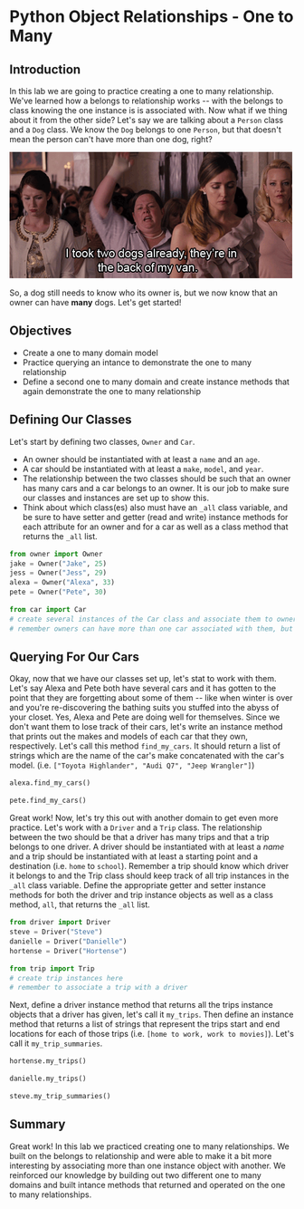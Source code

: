 
# Python Object Relationships - One to Many

## Introduction
In this lab we are going to practice creating a one to many relationship. We've learned how a belongs to relationship works -- with the belongs to class knowing the one instance is is associated with. Now what if we thing about it from the other side? Let's say we are talking about a `Person` class and a `Dog` class. We know the `Dog` belongs to one `Person`, but that doesn't mean the person can't have more than one dog, right?

![dog gif](two-dogs.gif)

So, a dog still needs to know who its owner is, but we now know that an owner can have **many** dogs. Let's get started!

## Objectives
* Create a one to many domain model
* Practice querying an intance to demonstrate the one to many relationship
* Define a second one to many domain and create instance methods that again demonstrate the one to many relationship

## Defining Our Classes

Let's start by defining two classes, `Owner` and `Car`. 
* An owner should be instantiated with at least a `name` and an `age`. 
* A car should be instantiated with at least a `make`, `model`, and `year`. 
* The relationship between the two classes should be such that an owner has many cars and a car belongs to an owner. It is our job to make sure our classes and instances are set up to show this. 
* Think about which class(es) also must have an `_all` class variable, and be sure to have setter and getter (read and write) instance methods for each attribute for an owner and for a car as well as a class method that returns the `_all` list.


```python
from owner import Owner
jake = Owner("Jake", 25)
jess = Owner("Jess", 29)
alexa = Owner("Alexa", 33)
pete = Owner("Pete", 30)
```


```python
from car import Car
# create several instances of the Car class and associate them to owners. 
# remember owners can have more than one car associated with them, but a car can only have one owner
```

## Querying For Our Cars

Okay, now that we have our classes set up, let's stat to work with them. Let's say Alexa and Pete both have several cars and it has gotten to the point that they are forgetting about some of them -- like when winter is over and you're re-discovering the bathing suits you stuffed into the abyss of your closet. Yes, Alexa and Pete are doing well for themselves.
Since we don't want them to lose track of their cars, let's write an instance method that prints out the makes and models of each car that they own, respectively. Let's call this method `find_my_cars`. It should return a list of strings which are the name of the car's make concatenated with the car's model. (i.e. `["Toyota Highlander", "Audi Q7", "Jeep Wrangler"]`)


```python
alexa.find_my_cars()
```


```python
pete.find_my_cars()
```

Great work! Now, let's try this out with another domain to get even more practice. Let's work with a `Driver` and a `Trip` class. The relationship between the two should be that a driver has many trips and that a trip belongs to one driver. A driver should be instantiated with at least a *name* and a trip should be instantiated with at least a starting point and a destination (i.e. `home` to `school`). Remember a trip should know which driver it belongs to and the Trip class should keep track of all trip instances in the `_all` class variable. Define the appropriate getter and setter instance methods for both the driver and trip instance objects as well as a class method, `all`, that returns the `_all` list. 


```python
from driver import Driver
steve = Driver("Steve")
danielle = Driver("Danielle")
hortense = Driver("Hortense")
```


```python
from trip import Trip
# create trip instances here
# remember to associate a trip with a driver
```

Next, define a driver instance method that returns all the trips instance objects that a driver has given, let's call it `my_trips`. Then define an instance method that returns a list of strings that represent the trips start and end locations for each of those trips (i.e. `[home to work, work to movies]`). Let's call it `my_trip_summaries`.


```python
hortense.my_trips()
```


```python
danielle.my_trips()
```


```python
steve.my_trip_summaries()
```

## Summary
Great work! In this lab we practiced creating one to many relationships. We built on the belongs to relationship and were able to make it a bit more interesting by associating more than one instance object with another. We reinforced our knowledge by building out two different one to many domains and built intance methods that returned and operated on the one to many relationships. 
